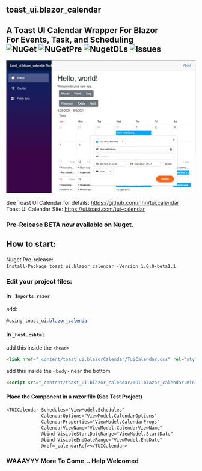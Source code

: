 ## toast_ui.blazor_calendar
A Toast UI Calendar Wrapper For Blazor  
For Events, Task, and Scheduling  
![NuGet](https://img.shields.io/nuget/vpre/toast_ui.blazor_calendar)
![NuGetPre](https://img.shields.io/nuget/v/toast_ui.blazor_calendar?label=Pre-Release&logoColor=yellow)
![NugetDLs](https://img.shields.io/nuget/dt/toast_ui.blazor_calendar?logoColor=blue)
![Issues](https://img.shields.io/github/issues/gismofx/toast_ui.blazor_calendar?logoColor=red)
---
![Sample](Sample.JPG)

See Toast UI Calendar for details:
https://github.com/nhn/tui.calendar  
Toast UI Calendar Site:
https://ui.toast.com/tui-calendar


### Pre-Release BETA now available on Nuget.

## How to start:

####
Nuget Pre-release:  
`Install-Package toast_ui.blazor_calendar -Version 1.0.0-beta1.1`

### Edit your project files:
#### In `_Imports.razor` 
add: 
```c#
@using toast_ui.blazor_calendar
```

#### In `_Host.cshtml` 
add this inside the `<head>` 
```html
<link href="_content/toast_ui.blazorCalendar/TuiCalendar.css" rel="stylesheet">
```

add this inside the `<body>` near the bottom 
```html
<script src="_content/toast_ui.blazor_calendar/TUI.blazor_calendar.min.js"></script> 
```

#### Place the Component in a razor file (See Test Project)
```razor
<TUICalendar Schedules="ViewModel.Schedules" 
             CalendarOptions="ViewModel.CalendarOptions" 
             CalendarProperties="ViewModel.CalendarProps"
             CalendarViewName="ViewModel.CalendarViewName"
             @bind-VisibleStartDateRange="ViewModel.StartDate"
             @bind-VisibleEndDateRange="ViewModel.EndDate"
             @ref=_calendarRef></TUICalendar>
```


### WAAAYYY More To Come... Help Welcomed
